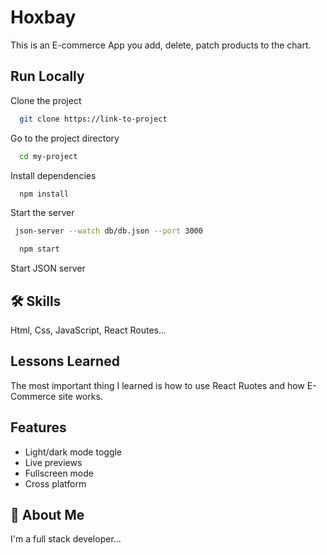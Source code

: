 
# Hoxbay

This is an E-commerce App you add, delete, patch products to the chart.


## Run Locally

Clone the project

```bash
  git clone https://link-to-project
```

Go to the project directory

```bash
  cd my-project
```

Install dependencies

```bash
  npm install
```

Start the server

```bash
 json-server --watch db/db.json --port 3000
```

```bash
  npm start
```
Start JSON server




## 🛠 Skills
Html, Css, JavaScript, React Routes... 

## Lessons Learned

 The most important thing I learned is how to use React Ruotes and how E-Commerce site works.
## Features

- Light/dark mode toggle
- Live previews
- Fullscreen mode
- Cross platform


## 🚀 About Me
I'm a full stack developer...

